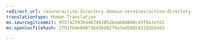 ```yaml
---
redirect_url: /azure/active-directory-domain-services/active-directory-ds-admin-guide-join-rhel-linux-vm
translationtype: Human Translation
ms.sourcegitcommit: 9557a2593b4462492052bda68d808cd3fbe2efd1
ms.openlocfilehash: 2f91fb9e84073b43be9279a7ad588543182b54d3

---
```




<!--HONumber=Nov16_HO3-->


